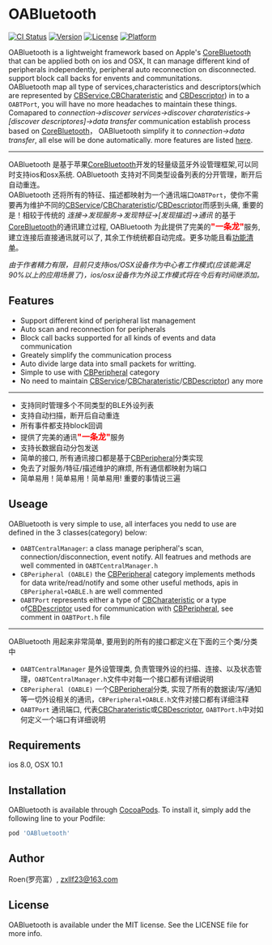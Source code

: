 # OABluetooth

[![CI Status](https://img.shields.io/travis/zxllf23@163.com/OABluetooth.svg?style=flat)](https://travis-ci.org/zxllf23@163.com/OABluetooth)
[![Version](https://img.shields.io/cocoapods/v/OABluetooth.svg?style=flat)](https://cocoapods.org/pods/OABluetooth)
[![License](https://img.shields.io/cocoapods/l/OABluetooth.svg?style=flat)](https://cocoapods.org/pods/OABluetooth)
[![Platform](https://img.shields.io/cocoapods/p/OABluetooth.svg?style=flat)](https://cocoapods.org/pods/OABluetooth)

OABluetooth is a lightweight framework based on Apple's [CoreBluetooth](https://developer.apple.com/documentation/corebluetooth) that can be applied both on ios and OSX, It can manage different kind of peripherals independently, peripheral auto reconnection on disconnected. support block call backs for envents and communitations.  
OABluetooth map all type of services,characteristics and descriptors(which are represented by [CBService](https://developer.apple.com/documentation/corebluetooth/cbservice),[CBCharateristic](https://developer.apple.com/documentation/corebluetooth/cbcharacteristic) and [CBDescriptor](https://developer.apple.com/documentation/corebluetooth/cbdescriptor)) in to a `OABTPort`, you will have no more headaches to maintain these things. Comapared to *connection->discover services->discover charateristics->[discover descriptores]->data transfer* communication establish process based on [CoreBluetooth](https://developer.apple.com/documentation/corebluetooth)， OABluetooth simplify it to *connection->data transfer*, all else will be done automatically. more features are listed <a href="##Features">here</a>.  


---
OABluetooth 是基于苹果[CoreBluetooth](https://developer.apple.com/documentation/corebluetooth)开发的轻量级蓝牙外设管理框架,可以同时支持ios和osx系统. OABluetooth 支持对不同类型设备列表的分开管理，断开后自动重连。  
OABluetooth 还将所有的特征、描述都映射为一个通讯端口`OABTPort`，使你不需要再为维护不同的[CBService](https://developer.apple.com/documentation/corebluetooth/cbservice)/[CBCharateristic](https://developer.apple.com/documentation/corebluetooth/cbcharacteristic)/[CBDescriptor](https://developer.apple.com/documentation/corebluetooth/cbdescriptor)而感到头痛, 重要的是！相较于传统的 *连接->发现服务->发现特征->[发现描述]->通讯* 的基于[CoreBluetooth](https://developer.apple.com/documentation/corebluetooth)的通讯建立过程, OABluetooth 为此提供了完美的<font color=red size=3>**"一条龙"**</font>服务, 建立连接后直接通讯就可以了, 其余工作统统都自动完成。更多功能且看<a href="## Features">功能清单</a>。

*由于作者精力有限，目前只支持ios/OSX设备作为中心者工作模式(应该能满足90%以上的应用场景了)，ios/osx设备作为外设工作模式将在今后有时间继添加。*

## Features
 - Support different kind of peripheral list management
 - Auto scan and reconnection for peripherals
 - Block call backs supported for all kinds of events and data communication
 - Greately simplify the communication process
 - Auto divide large data into small packets for writting.
 - Simple to use with [CBPeripheral](https://developer.apple.com/documentation/corebluetooth/cbperipheral) category
 - No need to maintain [CBService](https://developer.apple.com/documentation/corebluetooth/cbservice)/[CBCharateristic](https://developer.apple.com/documentation/corebluetooth/cbcharacteristic)/[CBDescriptor](https://developer.apple.com/documentation/corebluetooth/cbdescriptor)) any more  
 ---

 - 支持同时管理多个不同类型的BLE外设列表
 - 支持自动扫描，断开后自动重连
 - 所有事件都支持block回调
 - 提供了完美的通讯<font color=red size=3>**"一条龙"**</font>服务
 - 支持长数据自动分包发送
 - 简单的接口, 所有通讯接口都是基于[CBPeripheral](https://developer.apple.com/documentation/corebluetooth/cbperipheral)分类实现
 - 免去了对服务/特征/描述维护的麻烦, 所有通信都映射为端口
 - 简单易用！简单易用！简单易用! 重要的事情说三遍

## Useage

OABluetooth is very simple to use, all interfaces you nedd to use are defined in the 3 classes(category) below:
- `OABTCentralManager`: a class manage peripheral's scan, connection/disconnection, event notify. All featrues and methods are well commented in `OABTCentralManager.h`
- `CBPeripheral (OABLE)` the [CBPeripheral](https://developer.apple.com/documentation/corebluetooth/cbperipheral) category implements methods for data write/read/notify and some other useful methods, apis in `CBPeripheral+OABLE.h` are well commented
- `OABTPort` represents either a type of [CBCharateristic](https://developer.apple.com/documentation/corebluetooth/cbcharacteristic) or a type of[CBDescriptor](https://developer.apple.com/documentation/corebluetooth/cbdescriptor) used for communication with [CBPeripheral](https://developer.apple.com/documentation/corebluetooth/cbperipheral), see comment in `OABTPort.h` file

---
OABluetooth 用起来非常简单, 要用到的所有的接口都定义在下面的三个类/分类中
- `OABTCentralManager` 是外设管理类, 负责管理外设的扫描、连接、以及状态管理，`OABTCentralManager.h`文件中对每一个接口都有详细说明
- `CBPeripheral (OABLE)` 一个[CBPeripheral](https://developer.apple.com/documentation/corebluetooth/cbperipheral)分类, 实现了所有的数据读/写/通知等一切外设相关的通讯，`CBPeripheral+OABLE.h`文件对接口都有详细注释
- `OABTPort` 通讯端口, 代表[CBCharateristic](https://developer.apple.com/documentation/corebluetooth/cbcharacteristic)或[CBDescriptor](https://developer.apple.com/documentation/corebluetooth/cbdescriptor), `OABTPort.h`中对如何定义一个端口有详细说明


## Requirements
ios 8.0, OSX 10.1

## Installation

OABluetooth is available through [CocoaPods](https://cocoapods.org). To install
it, simply add the following line to your Podfile:

```ruby
pod 'OABluetooth'
```

## Author

Roen(罗亮富）, zxllf23@163.com

## License

OABluetooth is available under the MIT license. See the LICENSE file for more info.
